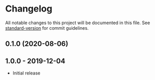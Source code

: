 # Changelog

All notable changes to this project will be documented in this file. See [standard-version](https://github.com/conventional-changelog/standard-version) for commit guidelines.

## 0.1.0 (2020-08-06)

## 1.0.0 - 2019-12-04
- Initial release

